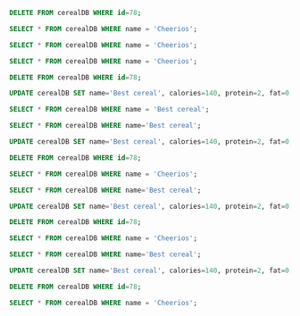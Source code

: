 ```sql
DELETE FROM cerealDB WHERE id=78;
```

```sql
SELECT * FROM cerealDB WHERE name = 'Cheerios';
```

```sql
SELECT * FROM cerealDB WHERE name = 'Cheerios';
```

```sql
SELECT * FROM cerealDB WHERE name = 'Cheerios';
```

```sql
DELETE FROM cerealDB WHERE id=78;
```

```sql
UPDATE cerealDB SET name='Best cereal', calories=140, protein=2, fat=0, sugars=5, vitamins=25, rating=90 WHERE id=78;
```

```sql
SELECT * FROM cerealDB WHERE name = 'Best cereal';
```

```sql
SELECT * FROM cerealDB WHERE name='Best cereal';
```

```sql
UPDATE cerealDB SET name='Best cereal', calories=140, protein=2, fat=0, sugars=5, vitamins=25, rating=90 WHERE id=78;
```

```sql
DELETE FROM cerealDB WHERE id=78;
```

```sql
SELECT * FROM cerealDB WHERE name = 'Cheerios';
```

```sql
SELECT * FROM cerealDB WHERE name='Best cereal';
```

```sql
UPDATE cerealDB SET name='Best cereal', calories=140, protein=2, fat=0, sugars=5, vitamins=25, rating=90 WHERE id=78;
```

```sql
DELETE FROM cerealDB WHERE id=78;
```

```sql
SELECT * FROM cerealDB WHERE name = 'Cheerios';
```

```sql
SELECT * FROM cerealDB WHERE name='Best cereal';
```

```sql
UPDATE cerealDB SET name='Best cereal', calories=140, protein=2, fat=0, sugars=5, vitamins=25, rating=90 WHERE id=78;
```

```sql
DELETE FROM cerealDB WHERE id=78;
```

```sql
SELECT * FROM cerealDB WHERE name = 'Cheerios';
```

